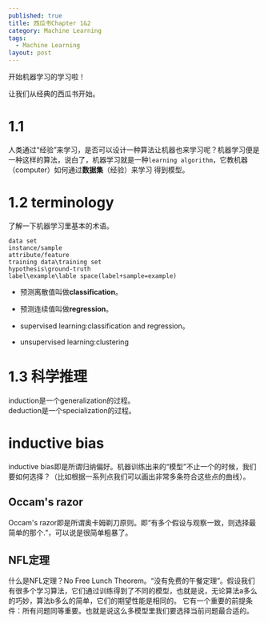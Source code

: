 ```yaml
---
published: true
title: 西瓜书Chapter 1&2
category: Machine Learning
tags: 
  - Machine Learning
layout: post
---
```


开始机器学习的学习啦！

让我们从经典的西瓜书开始。

# 1.1 

人类通过“经验”来学习，是否可以设计一种算法让机器也来学习呢？机器学习便是一种这样的算法，说白了，机器学习就是一种`learning algorithm`，它教机器（computer）如何通过**数据集**（经验）来学习
得到模型。

# 1.2 terminology

了解一下机器学习里基本的术语。

	data set
	instance/sample
	attribute/feature
	training data\training set
	hypothesis\ground-truth
	label\example\lable space(label+sample=example)

* 预测离散值叫做**classification**。  
* 预测连续值叫做**regression**。

* supervised learning:classification and regression。
* unsupervised learning:clustering

# 1.3 科学推理

induction是一个generalization的过程。  
deduction是一个specialization的过程。

# inductive bias

inductive bias即是所谓归纳偏好。机器训练出来的“模型”不止一个的时候，我们要如何选择？（比如根据一系列点我们可以画出非常多条符合这些点的曲线）。  

## Occam's razor

Occam's razor即是所谓奥卡姆剃刀原则。即“有多个假设与观察一致，则选择最简单的那个.”，可以说是很简单粗暴了。

## NFL定理

什么是NFL定理？No Free Lunch Theorem。“没有免费的午餐定理”。假设我们有很多个学习算法，它们通过训练得到了不同的模型，也就是说，无论算法a多么的巧妙，算法b多么的简单，它们的期望性能是相同的。
它有一个重要的前提条件：所有问题同等重要。也就是说这么多模型里我们要选择当前问题最合适的。



